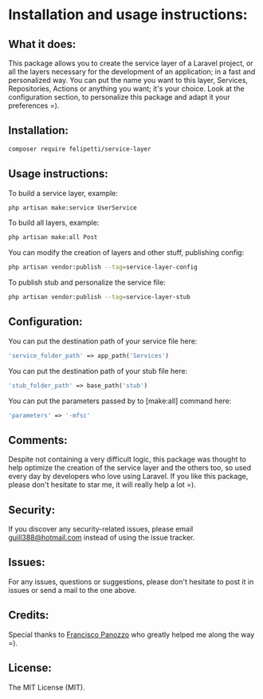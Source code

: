# Installation and usage instructions:

## What it does:

This package allows you to create the service layer of a Laravel project, or all the layers necessary for the development of an application; in a fast and personalized way. You can put the name you want to this layer, Services, Repositories, Actions or anything you want; it's your choice. Look at the configuration section, to personalize this package and adapt it your preferences =).

## Installation:

```bash
composer require felipetti/service-layer
```

## Usage instructions:

To build a service layer, example:

```bash
php artisan make:service UserService
```

To build all layers, example:

```bash
php artisan make:all Post
```

You can modify the creation of layers and other stuff, publishing config:

```bash
php artisan vendor:publish --tag=service-layer-config
```

To publish stub and personalize the service file:

```bash
php artisan vendor:publish --tag=service-layer-stub
```
## Configuration:

You can put the destination path of your service file here:

```php
'service_folder_path' => app_path('Services')
```

You can put the destination path of your stub file here:

```php
'stub_folder_path' => base_path('stub')
```

You can put the parameters passed by to [make:all] command here:

```php
'parameters' => '-mfsc'
```
## Comments:

Despite not containing a very difficult logic, this package was thought to help optimize the creation of the service layer and the others too, so used every day by developers who love using Laravel. If you like this package, please don't hesitate to star me, it will really help a lot =).

## Security:

If you discover any security-related issues, please email [guill388@hotmail.com](mailto:guill388@hotmail.com) instead of using the issue tracker.

## Issues:

For any issues, questions or suggestions, please don't hesitate to post it in issues or send a mail to the one above.

## Credits:

Special thanks to [Francisco Panozzo](https://github.com/franpanozzo) who greatly helped me along the way =).

## License:

The MIT License (MIT).
